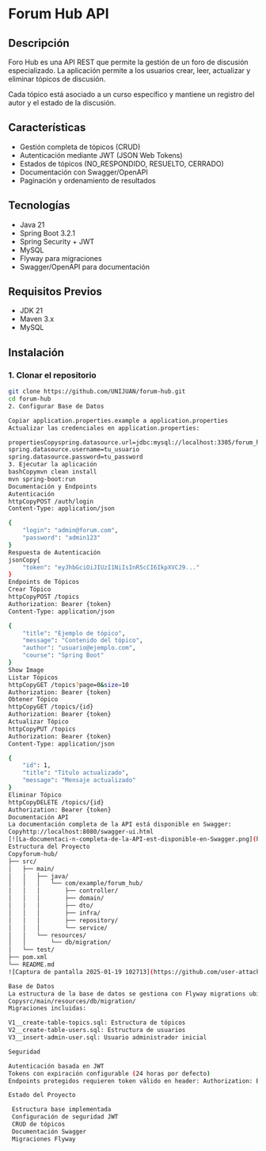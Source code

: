 # Forum Hub API

## Descripción
Foro Hub es una API REST que permite la gestión de un foro de discusión especializado. La aplicación permite a los usuarios crear, leer, actualizar y eliminar tópicos de discusión. 

Cada tópico está asociado a un curso específico y mantiene un registro del autor y el estado de la discusión.

## Características
- Gestión completa de tópicos (CRUD)
- Autenticación mediante JWT (JSON Web Tokens)
- Estados de tópicos (NO_RESPONDIDO, RESUELTO, CERRADO)
- Documentación con Swagger/OpenAPI
- Paginación y ordenamiento de resultados

## Tecnologías
- Java 21
- Spring Boot 3.2.1
- Spring Security + JWT
- MySQL
- Flyway para migraciones
- Swagger/OpenAPI para documentación

## Requisitos Previos
- JDK 21
- Maven 3.x
- MySQL
 
## Instalación 

### 1. Clonar el repositorio
```bash
git clone https://github.com/UNIJUAN/forum-hub.git
cd forum-hub
2. Configurar Base de Datos

Copiar application.properties.example a application.properties
Actualizar las credenciales en application.properties:

propertiesCopyspring.datasource.url=jdbc:mysql://localhost:3305/forum_hub?createDatabaseIfNotExist=true
spring.datasource.username=tu_usuario
spring.datasource.password=tu_password
3. Ejecutar la aplicación
bashCopymvn clean install
mvn spring-boot:run
Documentación y Endpoints
Autenticación
httpCopyPOST /auth/login
Content-Type: application/json

{
    "login": "admin@forum.com",
    "password": "admin123"
}
Respuesta de Autenticación
jsonCopy{
    "token": "eyJhbGciOiJIUzI1NiIsInR5cCI6IkpXVCJ9..."
}
Endpoints de Tópicos
Crear Tópico
httpCopyPOST /topics
Authorization: Bearer {token}
Content-Type: application/json

{
    "title": "Ejemplo de tópico",
    "message": "Contenido del tópico",
    "author": "usuario@ejemplo.com",
    "course": "Spring Boot"
}
Show Image
Listar Tópicos
httpCopyGET /topics?page=0&size=10
Authorization: Bearer {token}
Obtener Tópico
httpCopyGET /topics/{id}
Authorization: Bearer {token}
Actualizar Tópico
httpCopyPUT /topics
Authorization: Bearer {token}
Content-Type: application/json

{
    "id": 1,
    "title": "Título actualizado",
    "message": "Mensaje actualizado"
}
Eliminar Tópico
httpCopyDELETE /topics/{id}
Authorization: Bearer {token}
Documentación API
La documentación completa de la API está disponible en Swagger:
Copyhttp://localhost:8080/swagger-ui.html
[![La-documentaci-n-completa-de-la-API-est-disponible-en-Swagger.png](https://i.postimg.cc/Qd6srT0q/La-documentaci-n-completa-de-la-API-est-disponible-en-Swagger.png)](https://postimg.cc/Bj1RTXW8)
Estructura del Proyecto
Copyforum-hub/
├── src/
│   ├── main/
│   │   ├── java/
│   │   │   └── com/example/forum_hub/
│   │   │       ├── controller/
│   │   │       ├── domain/
│   │   │       ├── dto/
│   │   │       ├── infra/
│   │   │       ├── repository/
│   │   │       └── service/
│   │   └── resources/
│   │       └── db/migration/
│   └── test/
├── pom.xml
└── README.md
![Captura de pantalla 2025-01-19 102713](https://github.com/user-attachments/assets/89ded6fe-c567-4fa0-a4fc-0b20cecc4af4)

Base de Datos
La estructura de la base de datos se gestiona con Flyway migrations ubicadas en:
Copysrc/main/resources/db/migration/
Migraciones incluidas:

V1__create-table-topics.sql: Estructura de tópicos
V2__create-table-users.sql: Estructura de usuarios
V3__insert-admin-user.sql: Usuario administrador inicial

Seguridad

Autenticación basada en JWT
Tokens con expiración configurable (24 horas por defecto)
Endpoints protegidos requieren token válido en header: Authorization: Bearer {token}

Estado del Proyecto

 Estructura base implementada
 Configuración de seguridad JWT
 CRUD de tópicos
 Documentación Swagger
 Migraciones Flyway
